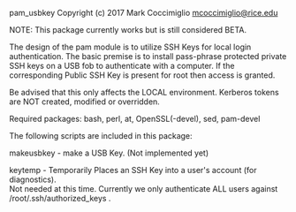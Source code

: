 
pam_usbkey Copyright (c) 2017 Mark Coccimiglio
mcoccimiglio@rice.edu

NOTE: This package currently works but is still considered BETA.

The design of the pam module is to utilize SSH Keys for local login
authentication.  The basic premise is to install pass-phrase protected
private SSH keys on a USB fob to authenticate with a computer.  If the
corresponding Public SSH Key is present for root then access is granted.

Be advised that this only affects the LOCAL environment.  Kerberos tokens
are NOT created, modified or overridden.

Required packages:
bash, perl, at, OpenSSL(-devel), sed, pam-devel

The following scripts are included in this package:

makeusbkey - make a USB Key. (Not implemented yet)

keytemp - Temporarily Places an SSH Key into a user's account (for diagnostics).  
  Not needed at this time.  Currently we only authenticate ALL users
  against /root/.ssh/authorized_keys .
